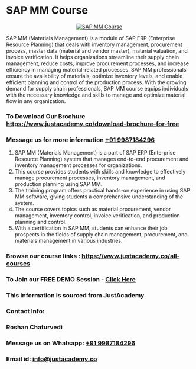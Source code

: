 # SAP MM Course

<p align="center">
  <a href="https://justacademy.co/course-detail/sap-mm-training">
    <img src="https://justacademy.co/storage2/course_image/1709190408_course_image.webp" alt="SAP MM Course">
  </a>
</p>


SAP MM (Materials Management) is a module of SAP ERP (Enterprise Resource Planning) that deals with inventory management, procurement process, master data (material and vendor master), material valuation, and invoice verification. It helps organizations streamline their supply chain management, reduce costs, improve procurement processes, and increase efficiency in managing material-related processes. SAP MM professionals ensure the availability of materials, optimize inventory levels, and enable efficient planning and control of the production process. With the growing demand for supply chain professionals, SAP MM course equips individuals with the necessary knowledge and skills to manage and optimize material flow in any organization. 
### To Download Our Brochure https://www.justacademy.co/download-brochure-for-free
### Message us for more information [+91 9987184296](https://api.whatsapp.com/send?phone=919987184296)
1) SAP MM (Materials Management) is a part of SAP ERP (Enterprise Resource Planning) system that manages end-to-end procurement and inventory management processes for organizations. 
2) This course provides students with skills and knowledge to effectively manage procurement processes, inventory management, and production planning using SAP MM. 
3) The training program offers practical hands-on experience in using SAP MM software, giving students a comprehensive understanding of the system. 
4) The course covers topics such as material procurement, vendor management, inventory control, invoice verification, and production planning and control. 
5) With a certification in SAP MM, students can enhance their job prospects in the fields of supply chain management, procurement, and materials management in various industries.

### Browse our course links : https://www.justacademy.co/all-courses 
### To Join our FREE DEMO Session - [Click Here](https://www.justacademy.co/register-for-course-demo)


### This information is sourced from JustAcademy
### Contact Info:
### Roshan Chaturvedi
### Message us on Whatsapp: [+91 9987184296](https://api.whatsapp.com/send?phone=919987184296)
### Email id: [info@justacademy.co](mailto:info@justacademy.co)
                    